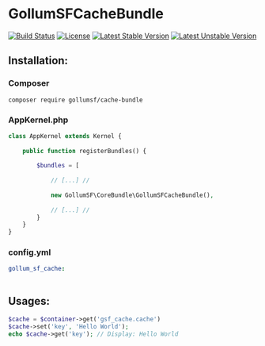 # GollumSFCacheBundle


[![Build Status](https://travis-ci.org/GollumSF/cache-bundle.svg?branch=master)](https://travis-ci.org/GollumSF/cache-bundle)
[![License](https://poser.pugx.org/gollumsf/cache-bundle/license)](https://packagist.org/packages/gollumsf/cache-bundle)
[![Latest Stable Version](https://poser.pugx.org/gollumsf/cache-bundle/v/stable)](https://packagist.org/packages/gollumsf/cache-bundle)
[![Latest Unstable Version](https://poser.pugx.org/gollumsf/cache-bundle/v/unstable)](https://packagist.org/packages/gollumsf/cache-bundle)


## Installation:

### Composer
```shell
composer require gollumsf/cache-bundle
```

### AppKernel.php
```php
class AppKernel extends Kernel {
	
	public function registerBundles() {
		
		$bundles = [
			
			// [...] //
			
			new GollumSF\CoreBundle\GollumSFCacheBundle(),
			
			// [...] // 
		}
	}
}
```

### config.yml

```yml
gollum_sf_cache:
    
```

## Usages:

```php
$cache = $container->get('gsf_cache.cache')
$cache->set('key', 'Hello World');
echo $cache->get('key'); // Display: Hello World
```

